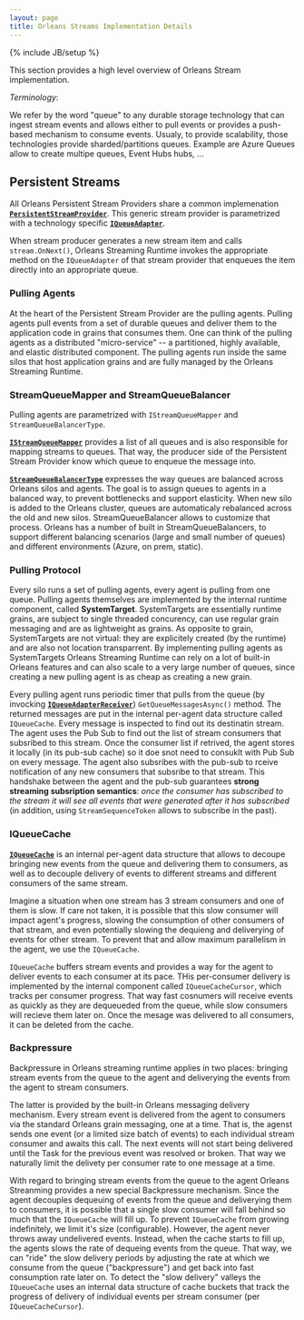 ```yaml
---
layout: page
title: Orleans Streams Implementation Details
---
```

{% include JB/setup %}

This section provides a high level overview of Orleans Stream implementation.

*Terminology*:

We refer by the word "queue" to any durable storage technology that can ingest stream events and allows either to pull events or provides a push-based mechanism to consume events. Usualy, to provide scalability, those technologies provide sharded/partitions queues. Example are Azure Queues allow to create multipe queues, Event Hubs hubs, ... 


## Persistent Streams

All Orleans Persistent Stream Providers share a common implemenation [**`PersistentStreamProvider`**](https://github.com/dotnet/orleans/blob/master/src/Orleans/Streams/PersistentStreams/PersistentStreamProvider.cs).
This generic stream provider is parametrized with a technology specific [**`IQueueAdapter`**](https://github.com/dotnet/orleans/blob/master/src/Orleans/Streams/QueueAdapters/IQueueAdapter.cs).

When stream producer generates a new stream item and calls `stream.OnNext()`, 
Orleans Streaming Runtime invokes the appropriate method on the `IQueueAdapter` of that stream provider that
enqueues the item directly into an appropriate queue.

### Pulling Agents

At the heart of the Persistent Stream Provider are the pulling agents. 
Pulling agents pull events from a set of durable queues and deliver them to the application code in grains that consumes them.  One can think of the pulling agents as a distributed "micro-service" -- a partitioned, highly available, and elastic distributed component. 
The pulling agents run inside the same silos that host application grains and are fully managed by the Orleans Streaming Runtime.

### StreamQueueMapper and StreamQueueBalancer

Pulling agents are parametrized with `IStreamQueueMapper` and `StreamQueueBalancerType`. 

[**`IStreamQueueMapper`**](https://github.com/dotnet/orleans/blob/master/src/Orleans/Streams/QueueAdapters/IStreamQueueMapper.cs)
provides a list of all queues and is also responsible for mapping streams to queues.
That way, the producer side of the Persistent Stream Provider know which queue to enqueue the message into.

[**`StreamQueueBalancerType`**](https://github.com/dotnet/orleans/blob/master/src/Orleans/Streams/PersistentStreams/StreamQueueBalancerType.cs) 
expresses the way queues are balanced across Orleans silos and agents. 
The goal is to assign queues to agents in a balanced way, to prevent bottlenecks and support elasticity.
When new silo is added to the Orleans cluster, queues are automaticaly rebalanced across the old and new silos. 
StreamQueueBalancer allows to customize that process. Orleans has a number of built in StreamQueueBalancers, 
to support different balancing scenarios (large and small number of queues) and different environments (Azure, on prem, static).

### Pulling Protocol

Every silo runs a set of pulling agents, every agent is pulling from one queue. Pulling agents themselves are implemented by the internal runtime component, called **SystemTarget**. SystemTargets are essentially runtime grains, are subject to single threaded concurency, can use regular grain messaging and are as lightweight as grains. As opposite to grain, SystemTargets are not virtual: they are explicitely created (by the runtime) and are also not location transparrent. By implementing pulling agents as SystemTargets Orleans Streaming Runtime can rely on a lot of built-in Orleans features and can also scale to a very large number of queues, since creating a new pulling agent is as cheap as creating a new grain.

Every pulling agent runs periodic timer that pulls from the queue (by invocking [**`IQueueAdapterReceiver`**](https://github.com/dotnet/orleans/blob/master/src/Orleans/Streams/QueueAdapters/IQueueAdapterReceiver.cs)) `GetQueueMessagesAsync()` method. The returned messages are put in the internal per-agent data structure called `IQueueCache`. Every message is inspected to find out its destinatin stream. The agent uses the Pub Sub to find out the list of stream consumers that subsribed to this stream. Once the consumer list if retrived, the agent stores it locally (in its pub-sub cache) so it doe snot need to consuklt with Pub Sub on every message. The agent also subsribes with the pub-sub to rceive notification of any new consumers that subsribe to that stream.
This handshake between the agent and the pub-sub guarantees **strong streaming subsription semantics**: *once the consumer has subscribed to the stream it will see all events that were generated after it has subscribed* (in addition, using `StreamSequenceToken` allows to subscribe in the past).


### IQueueCache

[**`IQueueCache`**](https://github.com/dotnet/orleans/blob/master/src/Orleans/Streams/QueueAdapters/IQueueCache.cs) is an internal per-agent data structure that allows to decoupe bringing new events from the queue and delivering them to consumers, as well as to decouple delivery of events to different streams and different consumers of the same stream.

Imagine a situation when one stream has 3 stream consumers and one of them is slow. If care not taken, it is possible that this slow consumer will impact agent's progress, slowing the consumption of other consumers of that stream, and even potentially slowing the dequieng and deliverying of events for other stream. To prevent that and allow maximum parallelism in the agent, we use the `IQueueCache`.

`IQueueCache` buffers stream events and provides a way for the agent to deliver events to each consumer at its pace. THis per-consumer delivery is implemented by the internal component called `IQueueCacheCursor`, which tracks per consumer progress. That way fast cosnumers will receive events as quickly as they are dequeueded from the queue, while slow consumers will recieve them later on. Once the mesage was delivered to all consumers, it can be deleted from the cache.

### Backpressure

Backpressure in Orleans streaming runtime applies in two places: bringing stream events from the queue to the agent and deliverying the events from the agent to stream consumers.

The latter is provided by the built-in Orleans messaging delivery mechanism. Every stream event is delivered from the agent to consumers via the standard Orleans grain messaging, one at a time. That is, the agenst sends one event (or a limited size batch of events) to each individual stream consumer and awaits this call. The next events will not start being delivered until the Task for the previous event was resolved or broken. That way we naturally limit the delivety per consumer rate to one message at a time.

With regard to bringing stream events from the queue to the agent Orleans Streanming provides a new special Backpressure mechanism. Since the agent decouples dequeuing of events from the queue and deliverying them to consumers, it is possible that a single slow consumer will fall behind so much that the `IQueueCache` will fill up. To prevent `IQueueCache` from growing indefinitely, we limit it's size (configurable). However, the agent never throws away undelivered events. Instead, when the cache starts to fill up, the agents slows the rate of dequeing events from the queue. That way, we can "ride" the slow delivery periods by adjusting the rate at which we consume from the queue ("backpressure") and get back into fast consumption rate later on. To detect the "slow delivery" valleys the `IQueueCache` uses an internal data structure of cache buckets that track the progress of delivery of individual events per stream consumer (per `IQueueCacheCursor`).

